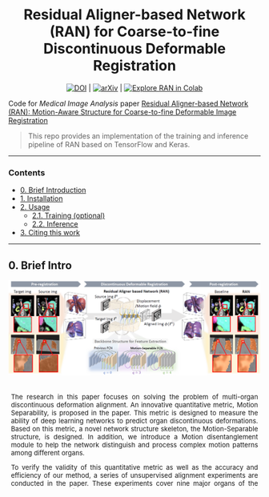 <div align="center">
<h1> Residual Aligner-based Network (RAN) for Coarse-to-fine Discontinuous Deformable Registration </h1>

[![DOI](https://img.shields.io/badge/DOI-j.media.2023.103038-darkyellow)](https://doi.org/10.1016/j.media.2023.103038) \| 
[![arXiv](https://img.shields.io/badge/arXiv-2203.04290-b31b1b.svg)](https://arxiv.org/abs/2203.04290) \|
[![Explore RAN in Colab](https://colab.research.google.com/assets/colab-badge.svg)]()

</div>

Code for *Medical Image Analysis* paper [Residual Aligner-based Network (RAN): Motion-Aware Structure for Coarse-to-fine Deformable Image Registration](https://doi.org/10.1016/j.media.2023.103038)


> This repo provides an implementation of the training and inference pipeline of RAN based on TensorFlow and Keras. 

---
### Contents ###
- [0. Brief Introduction](#0-brief-intro)
- [1. Installation](#1-installation)
- [2. Usage](#2-usage)
  - [2.1. Training (optional)](#21-training-optional)
  - [2.2. Inference](#22-inference)
- [3. Citing this work](#3-citing-this-work)

---

## 0. Brief Intro ##

![header](supp/Graphic_abstract.png)
<ul style="width: auto; height: 200px; overflow: auto; padding:0.4em; margin:0em; text-align:justify; font-size:small">

The research in this paper focuses on solving the problem of multi-organ discontinuous deformation alignment. An innovative quantitative metric, Motion Separability, is proposed in the paper. This metric is designed to measure the ability of deep learning networks to predict organ discontinuous deformations. Based on this metric, a novel network structure skeleton, the Motion-Separable structure, is designed. In addition, we introduce a Motion disentanglement module to help the network distinguish and process complex motion patterns among different organs.

To verify the validity of this quantitative metric as well as the accuracy and efficiency of our method, a series of unsupervised alignment experiments are conducted in the paper. These experiments cover nine major organs of the abdomen and lung images. The experimental results show that the method in the paper is not only able to effectively identify and process the complex motions among the organs, but also improves the accuracy and efficiency of the alignment.

The main contributions include:
  <li> Discontinuous alignment network: this is the first quantitative study targeting discontinuous deformation alignment based on a deep learning network.
  </li>
  <li> Theoretical analysis: this paper quantifies and defines the maximum range of capturable motion and the upper bound of motion separability in neural networks, providing a theoretical analysis of the upper bound of motion separability. This helps us to understand the range of motion that can be recognised by the network and guides the optimisation of the network structure and parameter settings.   
  </li>
  <li> Motion separable skeleton structure: based on the theoretical analysis in this paper, a novel multi-scale skeleton structure is designed in the paper. This structure enables the network to efficiently predict motion patterns with larger separable upper bounds by using optimised dilation convolution on high-resolution feature maps, while maintaining a capturable motion range with low computational complexity.
  </li>
  <li> Motion decoupling and refinement module: in addition, we propose a Residual Aligner module (RAM) that utilizes confidence levels and mechanisms based on semantic and contextual information to differentiate predicted displacements in different organs or regions. This means that our method can more accurately deal with specific movements in each region.
  </li>
  <li> ACCURATE AND EFFICIENT ALIGNMENT RESULTS: The above-proposed components constitute a novel residual alignment network (RAN) that performs efficient, coarse-to-fine, unsupervised alignment of separable motions on publicly available lung and abdominal CT data, achieving higher accuracy and lower computational cost.
  </li>
</ul>
